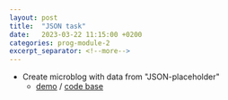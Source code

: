 ```yaml
---
layout: post
title:  "JSON task"
date:   2023-03-22 11:15:00 +0200
categories: prog-module-2
excerpt_separator: <!--more-->
---
```

- Create microblog with data from "JSON-placeholder"
  - [demo](https://bulhakovolexii.github.io/Prog-academy-homeworks/22-lecture-homework/) / [code base](https://github.com/bulhakovolexii/Prog-academy-homeworks/blob/main/21-lecture-homework/)
<!--more-->
